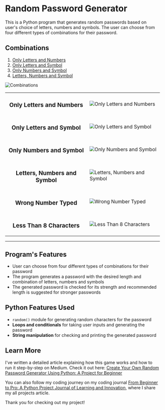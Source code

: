 # Random Password Generator

This is a Python program that generates random passwords based on user's choice of letters, numbers and symbols. The user can choose from four different types of combinations for their password.

## Combinations

1. [Only Letters and Numbers](#ln "Goto Only Letters and Numbers")
2. [Only Letters and Symbol](#ls "Goto Only Letters and Symbol")
3. [Only Numbers and Symbol](#ns "Goto Only Numbers and Symbol")
4. [Letters, Numbers and Symbol](#lns "Goto Letters, Numbers and Symbol")

![Combinations](https://user-images.githubusercontent.com/29802859/221974942-c0257c45-cadd-440f-91fe-6fcbec6ace0b.png)

<table>
<tr>
<td>
<h3 id="ln" align="center">Only Letters and Numbers</h3>
</td>

<td valign="middle">

![Only Letters and Numbers](https://user-images.githubusercontent.com/29802859/221973247-4ea804ca-2f16-4737-9a94-2e23d2840d00.png)

</td>
</tr>

<tr>
<td>
<h3 id="ln" align="center">Only Letters and Symbol</h3>
</td>

<td valign="middle">

![Only Letters and Symbol](https://user-images.githubusercontent.com/29802859/221974689-18640ce8-a43f-425b-a5ce-368a7dbc5162.png)

</td>
</tr>

<tr>
<td>
<h3 id="ns" align="center">Only Numbers and Symbol</h3>
</td>

<td valign="middle">

![Only Numbers and Symbol](https://user-images.githubusercontent.com/29802859/221974713-2ad19de6-f1a8-4271-a6ec-6fe2c221d6bf.png)

</td>
</tr>

<tr>
<td>
<h3 id="lns" align="center">Letters, Numbers and Symbol</h3>
</td>

<td valign="middle">

![Letters, Numbers and Symbol](https://user-images.githubusercontent.com/29802859/221974749-1f7b35c0-ead4-4bee-b004-0c448617e9e5.png)

</td>
</tr>

<tr>
<td>
<h3 align="center">Wrong Number Typed</h3>
</td>

<td valign="middle" >

![Wrong Number Typed](https://user-images.githubusercontent.com/29802859/221948211-46830047-ab3d-487c-a264-73b8d6dbf246.png)

</td>
</tr>

<tr>
<td>
<h3 align="center">Less Than 8 Characters</h3>
</td>

<td valign="middle">

![Less Than 8 Characters](https://user-images.githubusercontent.com/29802859/221974897-891dee63-6c39-4d8a-ae70-a3f96dd333e7.png)

</td>
</tr>
</table>

---

## Program's Features

- User can choose from four different types of combinations for their password
- The program generates a password with the desired length and combination of letters, numbers and symbols
- The generated password is checked for its strength and recommended length is suggested for stronger passwords

## Python Features Used

- `random()` module for generating random characters for the password
- **Loops and conditionals** for taking user inputs and generating the password
- **String manipulation** for checking and printing the generated password

## Learn More

I've written a detailed article explaining how this game works and how to run it step-by-step on Medium. Check it out here: [Create Your Own Random Password Generator Using Python: A Project for Beginner](https://ajbrohi.medium.com/create-your-own-random-password-generator-using-python-a-project-for-beginner-239f6b1489f0)

You can also follow my coding journey on my coding journal [From Beginner to Pro: A Python Project Journal of Learning and Innovation](https://medium.com/@ajbrohi/from-beginner-to-pro-a-python-project-journal-of-learning-and-innovation-60ede797a9c3), where I share my all projects article.

Thank you for checking out my project!
